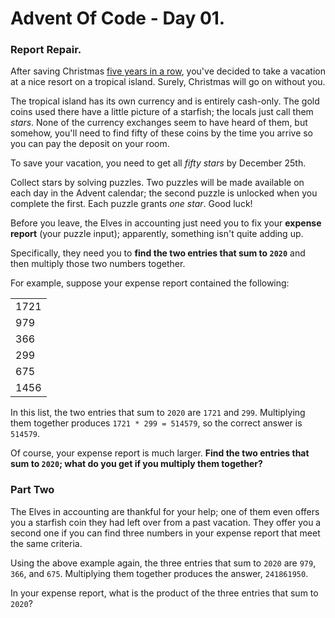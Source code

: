 # Advent Of Code - Day 01.
### Report Repair.
After saving Christmas [five years in a row](https://adventofcode.com/events),
you've decided to take a vacation at a nice resort on a tropical island.
Surely, Christmas will go on without you.

The tropical island has its own currency and is entirely cash-only.
The gold coins used there have a little picture of a starfish; the locals just call them _stars_.
None of the currency exchanges seem to have heard of them, but somehow, you'll need to find fifty of these coins by the
time you arrive so you can pay the deposit on your room.

To save your vacation, you need to get all _fifty stars_ by December 25th.

Collect stars by solving puzzles. Two puzzles will be made available on each day in the Advent calendar;
the second puzzle is unlocked when you complete the first. Each puzzle grants _one star_. Good luck!

Before you leave, the Elves in accounting just need you to fix your **expense report** (your puzzle input);
apparently, something isn't quite adding up.

Specifically, they need you to **find the two entries that sum to `2020`** and then multiply those two numbers together.

For example, suppose your expense report contained the following:

<table>
    <tr>
        <td>1721</td>
    </tr>
    <tr>
        <td>979</td>
    </tr>
    <tr>
        <td>366</td>
    </tr>
    <tr>
        <td>299</td>
    </tr>
    <tr>
        <td>675</td>
    </tr>
    <tr>
        <td>1456</td>
    </tr>
</table>

In this list, the two entries that sum to `2020` are `1721` and `299`.
Multiplying them together produces `1721 * 299 = 514579`, so the correct answer is `514579`.

Of course, your expense report is much larger. **Find the two entries that sum to `2020`;
what do you get if you multiply them together?**

### Part Two
The Elves in accounting are thankful for your help;
one of them even offers you a starfish coin they had left over from a past vacation.
They offer you a second one if you can find three numbers in your expense report that meet the same criteria.

Using the above example again, the three entries that sum to `2020` are `979`, `366`, and `675`.
Multiplying them together produces the answer, `241861950`.

In your expense report, what is the product of the three entries that sum to `2020`?